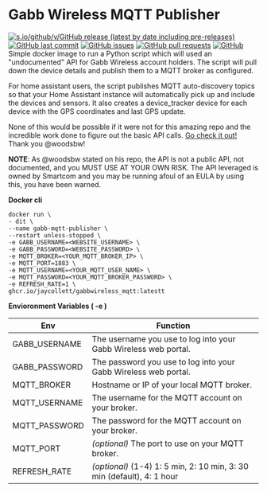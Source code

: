 
# Gabb Wireless MQTT Publisher
[![s.io/github/v/GitHub release (latest by date including pre-releases)](https://img.shields.io/github/v/release/jaycollett/gabbwireless_mqtt?include_prereleases)](https://img.shields.io/github/v/release/jaycollett/gabbwireless_mqtt?include_prereleases)
[![GitHub last commit](https://img.shields.io/github/last-commit/jaycollett/gabbwireless_mqtt)](https://img.shields.io/github/last-commit/jaycollett/gabbwireless_mqtt)
[![GitHub issues](https://img.shields.io/github/issues-raw/jaycollett/gabbwireless_mqtt)](https://img.shields.io/github/issues-raw/jaycollett/gabbwireless_mqtt)
[![GitHub pull requests](https://img.shields.io/github/issues-pr/jaycollett/gabbwireless_mqtt)](https://img.shields.io/github/issues-pr/jaycollett/gabbwireless_mqtt)
[![GitHub](https://img.shields.io/github/license/jaycollett/gabbwireless_mqtt)](https://img.shields.io/github/license/jaycollett/gabbwireless_mqtt)
Simple docker image to run a Python script which will used an "undocumented" API for Gabb Wireless account holders. The script will pull down the device details and publish them to a MQTT broker as configured.

For home assistant users, the script publishes MQTT auto-discovery topics so that your Home Assistant instance will automatically pick up and include the devices and sensors. It also creates a device_tracker device for each device with the GPS coordinates and last GPS update.

None of this would be possible if it were not for this amazing repo and the incredible work done to figure out the basic API calls. [Go check it out!](https://github.com/woodsbw/gabb) Thank you @woodsbw!

**NOTE**: As @woodsbw stated on his repo, the API is not a public API, not documented, and you MUST USE AT YOUR OWN RISK. The API leveraged is owned by Smartcom and you may be running afoul of an EULA by using this, you have been warned.

**Docker cli**

    docker run \
    - dit \
    --name gabb-mqtt-publisher \
    --restart unless-stopped \
    -e GABB_USERNAME=<WEBSITE_USERNAME> \
    -e GABB_PASSWORD=<WEBSITE_PASSWORD> \
    -e MQTT_BROKER=<YOUR_MQTT_BROKER_IP> \
    -e MQTT_PORT=1883 \
    -e MQTT_USERNAME=<YOUR_MQTT_USER_NAME> \
    -e MQTT_PASSWORD=<YOUR_MQTT_BROKER_PASSWORD> \
    -e REFRESH_RATE=1 \
    ghcr.io/jaycollett/gabbwireless_mqtt:latestt

**Envioronment Variables ( -e )**

|Env          |Function                                                            |
|-------------|--------------------------------------------------------------------|
|GABB_USERNAME|The username you use to log into your Gabb Wireless web portal.     |
|GABB_PASSWORD|The password you use to log into your Gabb Wireless web portal.     |
|MQTT_BROKER  |Hostname or IP of your local MQTT broker.                           |
|MQTT_USERNAME|The username for the MQTT account on your broker.                   |
|MQTT_PASSWORD|The password for the MQTT account on your broker.                   |
|MQTT_PORT    |*(optional)* The port to use on your MQTT broker.                     |
|REFRESH_RATE |*(optional)* (1-4) 1: 5 min, 2: 10 min, 3: 30 min (default), 4: 1 hour|



